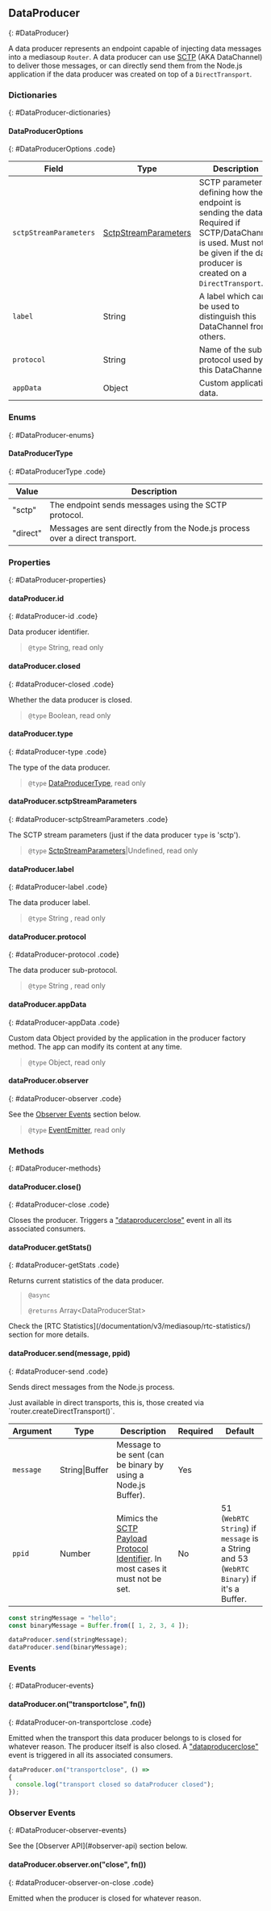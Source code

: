 ## DataProducer
{: #DataProducer}

<section markdown="1">

A data producer represents an endpoint capable of injecting data messages into a mediasoup `Router`. A data producer can use [SCTP](https://tools.ietf.org/html/rfc4960) (AKA DataChannel) to deliver those messages, or can directly send them from the Node.js application if the data producer was created on top of a `DirectTransport`.

</section>


### Dictionaries
{: #DataProducer-dictionaries}

<section markdown="1">

#### DataProducerOptions
{: #DataProducerOptions .code}

<div markdown="1" class="table-wrapper L3">

Field                  | Type    | Description   | Required | Default
---------------        | ------- | ------------- | -------- | ---------
`sctpStreamParameters` | [SctpStreamParameters](/documentation/v3/mediasoup/sctp-parameters/#SctpStreamParameters) | SCTP parameters defining how the endpoint is sending the data. Required if SCTP/DataChannel is used. Must not be given if the data producer is created on a `DirectTransport`. | No |
`label`                | String | A label which can be used to distinguish this DataChannel from others. | No |
`protocol`             | String | Name of the sub-protocol used by this DataChannel. | No |
`appData`              | Object  | Custom application data. | No | `{ }`

</div>

</section>


### Enums
{: #DataProducer-enums}

<section markdown="1">

#### DataProducerType
{: #DataProducerType .code}

<div markdown="1" class="table-wrapper L2">

Value    | Description
-------- | -------------
"sctp"   | The endpoint sends messages using the SCTP protocol.
"direct" | Messages are sent directly from the Node.js process over a direct transport.

</div>

</section>


### Properties
{: #DataProducer-properties}

<section markdown="1">

#### dataProducer.id
{: #dataProducer-id .code}

Data producer identifier.

> `@type` String, read only

#### dataProducer.closed
{: #dataProducer-closed .code}

Whether the data producer is closed.

> `@type` Boolean, read only

#### dataProducer.type
{: #dataProducer-type .code}

The type of the data producer.

> `@type` [DataProducerType](#DataProducerType), read only

#### dataProducer.sctpStreamParameters
{: #dataProducer-sctpStreamParameters .code}

The SCTP stream parameters (just if the data producer `type` is 'sctp').

> `@type` [SctpStreamParameters](/documentation/v3/mediasoup/sctp-parameters/#SctpStreamParameters)\|Undefined, read only

#### dataProducer.label
{: #dataProducer-label .code}

The data producer label.

> `@type` String , read only

#### dataProducer.protocol
{: #dataProducer-protocol .code}

The data producer sub-protocol.

> `@type` String , read only

#### dataProducer.appData
{: #dataProducer-appData .code}

Custom data Object provided by the application in the producer factory method. The app can modify its content at any time.

> `@type` Object, read only

#### dataProducer.observer
{: #dataProducer-observer .code}

See the [Observer Events](#DataProducer-observer-events) section below.

> `@type` [EventEmitter](https://nodejs.org/api/events.html#events_class_eventemitter), read only

</section>


### Methods
{: #DataProducer-methods}

<section markdown="1">

#### dataProducer.close()
{: #dataProducer-close .code}

Closes the producer. Triggers a ["dataproducerclose"](#dataConsumer-on-dataproducerclose) event in all its associated consumers.

#### dataProducer.getStats()
{: #dataProducer-getStats .code}

Returns current statistics of the data producer.

> `@async`
> 
> `@returns` Array&lt;DataProducerStat&gt;

<div markdown="1" class="note">
Check the [RTC Statistics](/documentation/v3/mediasoup/rtc-statistics/) section for more details.
</div>

#### dataProducer.send(message, ppid)
{: #dataProducer-send .code}

Sends direct messages from the Node.js process.

<div markdown="1" class="note">
Just available in direct transports, this is, those created via `router.createDirectTransport()`.
</div>

<div markdown="1" class="table-wrapper L3">

Argument  | Type    | Description | Required | Default 
--------- | ------- | ----------- | -------- | ----------
`message` | String\|Buffer | Message to be sent (can be binary by using a Node.js Buffer). | Yes |
`ppid`    | Number | Mimics the [SCTP Payload Protocol Identifier](https://www.iana.org/assignments/sctp-parameters/sctp-parameters.xhtml#sctp-parameters-25). In most cases it must not be set. | No | 51 (`WebRTC String`) if `message` is a String and 53 (`WebRTC Binary`) if it's a Buffer.

</div>

```javascript
const stringMessage = "hello";
const binaryMessage = Buffer.from([ 1, 2, 3, 4 ]);

dataProducer.send(stringMessage);
dataProducer.send(binaryMessage);
```

</section>


### Events
{: #DataProducer-events}

<section markdown="1">

#### dataProducer.on("transportclose", fn())
{: #dataProducer-on-transportclose .code}

Emitted when the transport this data producer belongs to is closed for whatever reason. The producer itself is also closed. A ["dataproducerclose"](#dataConsumer-on-dataproducerclose) event is triggered in all its associated consumers.

```javascript
dataProducer.on("transportclose", () =>
{
  console.log("transport closed so dataProducer closed");
});
```

</section>


### Observer Events
{: #DataProducer-observer-events}

<section markdown="1">

<div markdown="1" class="note">
See the [Observer API](#observer-api) section below.
</div>

#### dataProducer.observer.on("close", fn())
{: #dataProducer-observer-on-close .code}

Emitted when the producer is closed for whatever reason.

</section>
